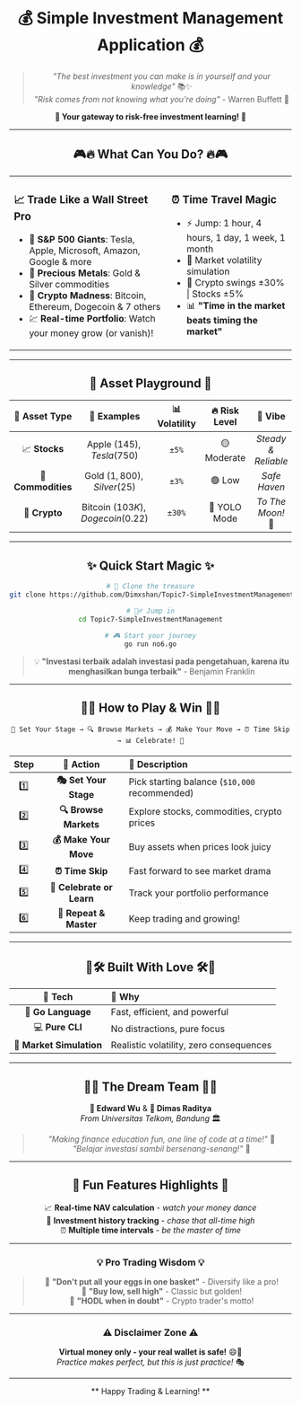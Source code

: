 <div align="center">

# 💰 Simple Investment Management Application 💰

<div align="center">

> *"The best investment you can make is in yourself and your knowledge"* 📚✨  
> *"Risk comes from not knowing what you're doing"* - Warren Buffett 🎯

**🚀 Your gateway to risk-free investment learning! 🚀**

</div>

---

## 🎮🔥 What Can You Do? 🔥🎮

<table>
<tr>
<td>

### 📈 **Trade Like a Wall Street Pro** 
- 🏢 **S&P 500 Giants**: Tesla, Apple, Microsoft, Amazon, Google & more
- 🥇 **Precious Metals**: Gold & Silver commodities 
- 🚀 **Crypto Madness**: Bitcoin, Ethereum, Dogecoin & 7 others
- 💹 **Real-time Portfolio**: Watch your money grow (or vanish)!

</td>
<td>

### ⏰ **Time Travel Magic**
- ⚡ Jump: 1 hour, 4 hours, 1 day, 1 week, 1 month
- 🌊 Market volatility simulation
- 🎢 Crypto swings ±30% | Stocks ±5%
- 📊 **"Time in the market beats timing the market"**

</td>
</tr>
</table>

---

## 🎯 Asset Playground 🎯

| 🎨 **Asset Type** | 💎 **Examples** | 📊 **Volatility** | 🔥 **Risk Level** | 💭 **Vibe** |
|:---:|:---:|:---:|:---:|:---:|
| 📈 **Stocks** | Apple ($145), Tesla ($750) | `±5%` | 🟡 Moderate | *Steady & Reliable* |
| 🥇 **Commodities** | Gold ($1,800), Silver ($25) | `±3%` | 🟢 Low | *Safe Haven* |
| 🚀 **Crypto** | Bitcoin ($103K), Dogecoin ($0.22) | `±30%` | 🔴 YOLO Mode | *To The Moon!* 🌙 |

---

## ✨ Quick Start Magic ✨

<div align="center">

```bash
# 🎯 Clone the treasure
git clone https://github.com/Dimxshan/Topic7-SimpleInvestmentManagement.git

# 🏃‍♂️ Jump in
cd Topic7-SimpleInvestmentManagement

# 🎮 Start your journey
go run no6.go
```

> 💡 **"Investasi terbaik adalah investasi pada pengetahuan, karena itu menghasilkan bunga terbaik"** - Benjamin Franklin

</div>

---

## 🎪🎯 How to Play & Win 🎯🎪

<div align="center">

```
🌟 Set Your Stage → 🔍 Browse Markets → 💰 Make Your Move → ⏰ Time Skip → 📊 Celebrate! 🌟
```

</div>

| Step | 🎨 Action | 💭 Description |
|:---:|:---:|:---|
| 1️⃣ | **🎭 Set Your Stage** | Pick starting balance (`$10,000` recommended) |
| 2️⃣ | **🔍 Browse Markets** | Explore stocks, commodities, crypto prices |
| 3️⃣ | **💰 Make Your Move** | Buy assets when prices look juicy |
| 4️⃣ | **⏰ Time Skip** | Fast forward to see market drama |
| 5️⃣ | **🎉 Celebrate or Learn** | Track your portfolio performance |
| 6️⃣ | **🔄 Repeat & Master** | Keep trading and growing! |

---

## 🎨🛠️ Built With Love 🛠️🎨

<div align="center">

| 🔧 **Tech** | 🌟 **Why** |
|:---:|:---|
| 🐹 **Go Language** | Fast, efficient, and powerful |
| 💻 **Pure CLI** | No distractions, pure focus |
| 🎲 **Market Simulation** | Realistic volatility, zero consequences |

</div>

---

## 👨‍💻 The Dream Team 👩‍💻

<div align="center">

**🎯 Edward Wu** & **🚀 Dimas Raditya**  
*From Universitas Telkom, Bandung* 🏛️  

> *"Making finance education fun, one line of code at a time!"* 💫  
> *"Belajar investasi sambil bersenang-senang!"* 🎪

</div>

---

<div align="center">

## 🎪 Fun Features Highlights 🎪

📈 **Real-time NAV calculation** - *watch your money dance*  
🎢 **Investment history tracking** - *chase that all-time high*  
⏰ **Multiple time intervals** - *be the master of time*  

---

### 💡 Pro Trading Wisdom 💡

> 🌟 **"Don't put all your eggs in one basket"** - Diversify like a pro!  
> 🎯 **"Buy low, sell high"** - Classic but golden!  
> 🚀 **"HODL when in doubt"** - Crypto trader's motto!  

---

### ⚠️ Disclaimer Zone ⚠️

**Virtual money only - your real wallet is safe!** 😄💸  
*Practice makes perfect, but this is just practice!* 🎭

---

** Happy Trading & Learning! **

</div>
